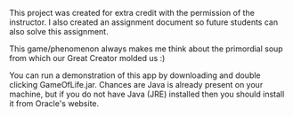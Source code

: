 This project was created for extra credit with the permission of the instructor. I also created an assignment document so future students can also solve this assignment.

This game/phenomenon always makes me think about the primordial soup from which our Great Creator molded us :)

You can run a demonstration of this app by downloading and double clicking GameOfLife.jar. Chances are Java is already present on your machine, but if you do not have Java (JRE) installed then you should install it from Oracle's website.
